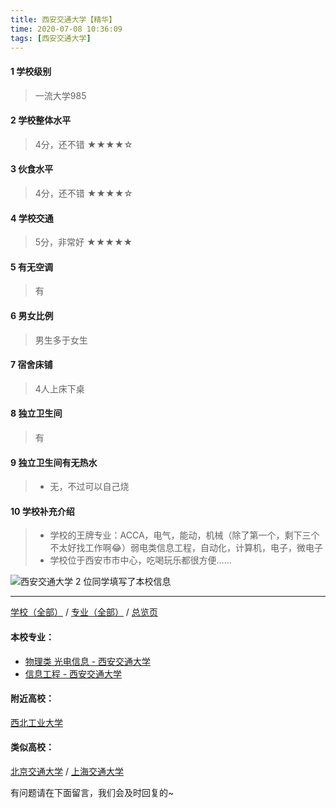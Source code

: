 ```yaml
---
title: 西安交通大学【精华】
time: 2020-07-08 10:36:09
tags: [西安交通大学]
---
```

#### 1 学校级别
> 一流大学985


#### 2 学校整体水平
> 4分，还不错
★★★★☆


#### 3 伙食水平
> 4分，还不错
★★★★☆


#### 4 学校交通
> 5分，非常好
★★★★★


#### 5 有无空调
> 有


#### 6 男女比例
> 男生多于女生


#### 7 宿舍床铺
> 4人上床下桌
 

#### 8 独立卫生间
> 有


#### 9 独立卫生间有无热水
> - 无，不过可以自己烧

#### 10 学校补充介绍
> - 学校的王牌专业：ACCA，电气，能动，机械（除了第一个，剩下三个不太好找工作啊😂）弱电类信息工程，自动化，计算机，电子，微电子
> - 学校位于西安市市中心，吃喝玩乐都很方便……



![西安交通大学](http://upload-images.jianshu.io/upload_images/6510336-5af4ad6896fe5c08.jpg?imageMogr2/auto-orient/strip%7CimageView2/2/w/1240)
2 位同学填写了本校信息
***
[学校（全部）](https://univgo.github.io/2020/07/08/3efa6bcca419) / [专业（全部）](https://univgo.github.io/2020/07/08/2d4c6d3552c2) / [总览页](https://univgo.github.io/2020/07/08/445daeb4fa00)
#### 本校专业：
- [物理类 光电信息 - 西安交通大学](https://univgo.github.io/2020/07/08/67e73f46914b)
- [信息工程 - 西安交通大学](https://univgo.github.io/2020/07/08/1baace60c4b6)

#### 附近高校：
[西北工业大学](https://univgo.github.io/2020/07/08/b12430c99d66)
#### 类似高校：
[北京交通大学](https://univgo.github.io/2020/07/08/b3eb7f4cce84) / [上海交通大学](https://univgo.github.io/2020/07/08/d68d2868c30c)


有问题请在下面留言，我们会及时回复的~
